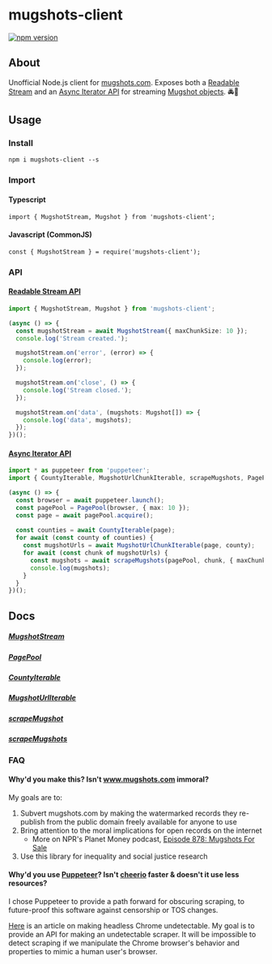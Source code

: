 # mugshots-client

[![npm version](https://badge.fury.io/js/mugshots-client.svg)](https://badge.fury.io/js/mugshots-client)

## About
Unofficial Node.js client for [mugshots.com](https://mugshots.com/).  Exposes both a [Readable Stream](https://nodejs.org/api/stream.html#stream_readable_streams) and an [Async Iterator API](https://developer.mozilla.org/en-US/docs/Web/JavaScript/Reference/Global_Objects/Symbol/asyncIterator) for streaming [Mugshot objects](https://github.com/agaricide/mugshots-client/blob/master/src/client/types/Mugshot.ts). 🚔👮

## Usage

### Install

`npm i mugshots-client --s`

### Import
#### Typescript

`import { MugshotStream, Mugshot } from 'mugshots-client';`


#### Javascript (CommonJS)

`const { MugshotStream } = require('mugshots-client');`

### API
#### [Readable Stream API](https://github.com/agaricide/mugshots-client/blob/master/example/stream.ts)

```ts
import { MugshotStream, Mugshot } from 'mugshots-client';

(async () => {
  const mugshotStream = await MugshotStream({ maxChunkSize: 10 });
  console.log('Stream created.');

  mugshotStream.on('error', (error) => {
    console.log(error);
  });

  mugshotStream.on('close', () => {
    console.log('Stream closed.');
  });

  mugshotStream.on('data', (mugshots: Mugshot[]) => {
    console.log('data', mugshots);
  });
})();
```

#### [Async Iterator API](https://github.com/agaricide/mugshots-client/blob/master/example/iterables.ts)

```ts
import * as puppeteer from 'puppeteer';
import { CountyIterable, MugshotUrlChunkIterable, scrapeMugshots, PagePool, Mugshot } from 'mugshots-client';

(async () => {
  const browser = await puppeteer.launch();
  const pagePool = PagePool(browser, { max: 10 });
  const page = await pagePool.acquire();
 
  const counties = await CountyIterable(page);
  for await (const county of counties) {
    const mugshotUrls = await MugshotUrlChunkIterable(page, county);
    for await (const chunk of mugshotUrls) {
      const mugshots = await scrapeMugshots(pagePool, chunk, { maxChunkSize: 20 });
      console.log(mugshots);
    }
  }
})();
```

## Docs

##### [MugshotStream](https://github.com/agaricide/mugshots-client/blob/master/docs/modules/_client_mugshots_mugshotstream_.md)
##### [PagePool](https://github.com/agaricide/mugshots-client/blob/master/docs/modules/_client_utils_pagepool_.md)
##### [CountyIterable](https://github.com/agaricide/mugshots-client/blob/master/docs/modules/_client_counties_countyiterable_.md)
##### [MugshotUrlIterable](https://github.com/agaricide/mugshots-client/blob/master/docs/modules/_client_mugshots_mugshoturliterable_.md)
##### [scrapeMugshot](https://github.com/agaricide/mugshots-client/blob/master/docs/modules/_client_mugshots_scrapemugshot_.md)
##### [scrapeMugshots](https://github.com/agaricide/mugshots-client/blob/master/docs/modules/_client_mugshots_scrapemugshots_.md)

### FAQ

#### Why'd you make this? Isn't www.mugshots.com immoral?

My goals are to:
1.  Subvert mugshots.com by making the watermarked records they re-publish from the public domain freely available for anyone to use
2.  Bring attention to the moral implications for open records on the internet
    - More on NPR's Planet Money podcast, [Episode 878: Mugshots For Sale](https://www.npr.org/sections/money/2018/11/23/670149449/episode-878-mugshots-for-sale)
3.  Use this library for inequality and social justice research

#### Why'd you use [Puppeteer](https://github.com/GoogleChrome/puppeteer)?  Isn't [cheerio](https://github.com/cheeriojs/cheerio) faster & doesn't it use less resources?

I chose Puppeteer to provide a path forward for obscuring scraping, to future-proof this software against censorship or TOS changes.

[Here](https://intoli.com/blog/making-chrome-headless-undetectable/) is an article on making headless Chrome undetectable. My goal is to provide an API for making an undetectable scraper. It will be impossible to detect scraping if we manipulate the Chrome browser's behavior and properties to mimic a human user's browser.
